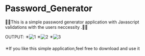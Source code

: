 # Password_Generator

🔏🔏This is a simple password generator application with Javascript validations with the users neccessity .🔏🔏


OUTPUT:
✴️![1](https://github.com/subasinijothibasu/Password_Generator/assets/69149150/804408f6-de85-411c-88fb-bc56a395d4fc)
✴️![2](https://github.com/subasinijothibasu/Password_Generator/assets/69149150/5d7a5225-1c26-4384-8458-fce436d4cfd1)
✴️![3](https://github.com/subasinijothibasu/Password_Generator/assets/69149150/c09fe83c-a0c5-45f1-9820-6c8bcb443f2b)


✴️If you like this simple application,feel free to download and use it 


